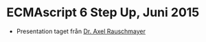 # ECMAscript 6 Step Up, Juni 2015


+ Presentation taget från [Dr. Axel Rauschmayer](http://cdn.oreillystatic.com/en/assets/1/event/93/An%20Overview%20of%20ECMAScript%206%20Presentation.pdf)


